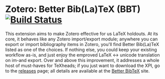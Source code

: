 # Zotero: Better Bib(La)TeX (BBT) [![Build Status](https://travis-ci.org/ZotPlus/zotero-better-bibtex.svg?branch=master)](https://travis-ci.org/ZotPlus/zotero-better-bibtex)

This extension aims to make Zotero effective for us LaTeX holdouts. At its core, it behaves like any Zotero
import/export module; anywhere you can export or import bibliography items in Zotero, you'll find Better Bib(La)TeX
listed as one of the choices. If nothing else, you could keep your existing workflow as-is, and just enjoy the emproved
LaTeX &lt;-&gt; unicode translation on im-and export. Over and above this improvement, it addresses a whole host of
must-haves for TeXheads; if you just want to download the XPI, go to the
[releases](https://github.com/ZotPlus/zotero-better-bibtex/releases) page; all details are available at the
[Better BibTeX](https://zotplus.github.io/better-bibtex/) site.
